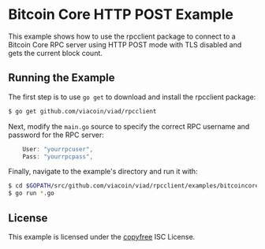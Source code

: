 Bitcoin Core HTTP POST Example
==============================

This example shows how to use the rpcclient package to connect to a Bitcoin
Core RPC server using HTTP POST mode with TLS disabled and gets the current
block count.

## Running the Example

The first step is to use `go get` to download and install the rpcclient package:

```bash
$ go get github.com/viacoin/viad/rpcclient
```

Next, modify the `main.go` source to specify the correct RPC username and
password for the RPC server:

```Go
	User: "yourrpcuser",
	Pass: "yourrpcpass",
```

Finally, navigate to the example's directory and run it with:

```bash
$ cd $GOPATH/src/github.com/viacoin/viad/rpcclient/examples/bitcoincorehttp
$ go run *.go
```

## License

This example is licensed under the [copyfree](http://copyfree.org) ISC License.
